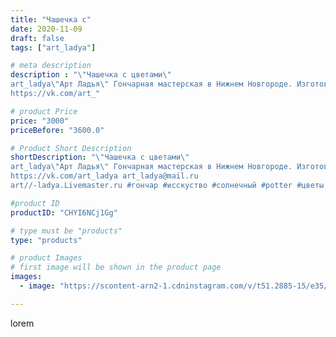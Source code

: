 ```yaml
---
title: "Чашечка с"
date: 2020-11-09
draft: false
tags: ["art_ladya"]

# meta description
description : "\"Чашечка с цветами\" 
art_ladya\"Арт Ладья\" Гончарная мастерская в Нижнем Новгороде. Изготовление керамики и мастер//-классы по обучению. 
https://vk.com/art_"

# product Price
price: "3000"
priceBefore: "3600.0"

# Product Short Description
shortDescription: "\"Чашечка с цветами\" 
art_ladya\"Арт Ладья\" Гончарная мастерская в Нижнем Новгороде. Изготовление керамики и мастер//-классы по обучению. 
https://vk.com/art_ladya art_ladya@mail.ru 
art//-ladya.Livemaster.ru #гончар #исскуство #солнечный #potter #цветы #керамикаручнаяработа #гончарнаямастерская #керамиканазаказ #handmade #посудаизглины #керамика #гончарнаяпосуда #эксклюзивнаякерамика #dishes #decor #ceramicar #mug #claygoods #tankard #earthenware #ceramic #design #кружка #magic #restaurant #ceramicart #pint #clay #авторскаякерамика #чашечка"

#product ID
productID: "CHYI6NCj1Gg"

# type must be "products"
type: "products"

# product Images
# first image will be shown in the product page
images:
  - image: "https://scontent-arn2-1.cdninstagram.com/v/t51.2885-15/e35/123993543_697535811182030_258349651811651093_n.jpg?tp=1&_nc_ht=scontent-arn2-1.cdninstagram.com&_nc_cat=102&_nc_ohc=Fu4owIOew10AX_raXQU&ccb=7-4&oh=af06c29727b0a98e461806e69f9456ad&oe=60829DAC&_nc_sid=86f79a&ig_cache_key=MjQzODczODM4MjMyNDQ1Mzc5Mg%3D%3D.2-ccb7-4"

---
```

lorem
